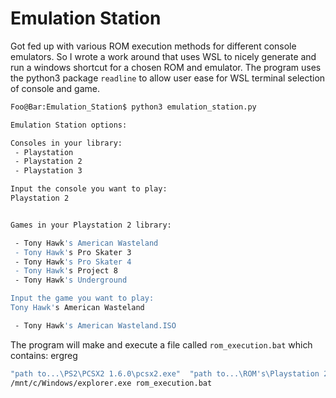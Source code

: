 # Emulation Station

Got fed up with various ROM execution methods for different console emulators. So I wrote a work around that uses WSL to nicely generate and run a windows shortcut for a chosen ROM and emulator. The program uses the python3 package `readline` to allow user ease for WSL terminal selection of console and game.

```bash
Foo@Bar:Emulation_Station$ python3 emulation_station.py

Emulation Station options:

Consoles in your library:
 - Playstation
 - Playstation 2
 - Playstation 3

Input the console you want to play:
Playstation 2


Games in your Playstation 2 library:

 - Tony Hawk's American Wasteland
 - Tony Hawk's Pro Skater 3
 - Tony Hawk's Pro Skater 4
 - Tony Hawk's Project 8
 - Tony Hawk's Underground

Input the game you want to play:
Tony Hawk's American Wasteland

 - Tony Hawk's American Wasteland.ISO
 ```

The program will make and execute a file called `rom_execution.bat` which contains:
ergreg
 ```bash
"path to...\PS2\PCSX2 1.6.0\pcsx2.exe"  "path to...\ROM's\Playstation 2\Tony Hawk's American Wasteland\Tony Hawk's American Wasteland.ISO"
/mnt/c/Windows/explorer.exe rom_execution.bat
```